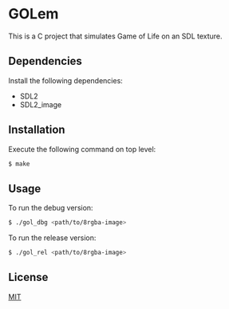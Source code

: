 # GOLem

This is a C project that simulates Game of Life on an SDL texture.

## Dependencies

Install the following dependencies:
* SDL2
* SDL2_image

## Installation

Execute the following command on top level:
```sh
$ make
```

## Usage

To run the debug version:
```sh
$ ./gol_dbg <path/to/8rgba-image>
```

To run the release version:
```sh
$ ./gol_rel <path/to/8rgba-image>
```

## License

[MIT](LICENSE.md)
